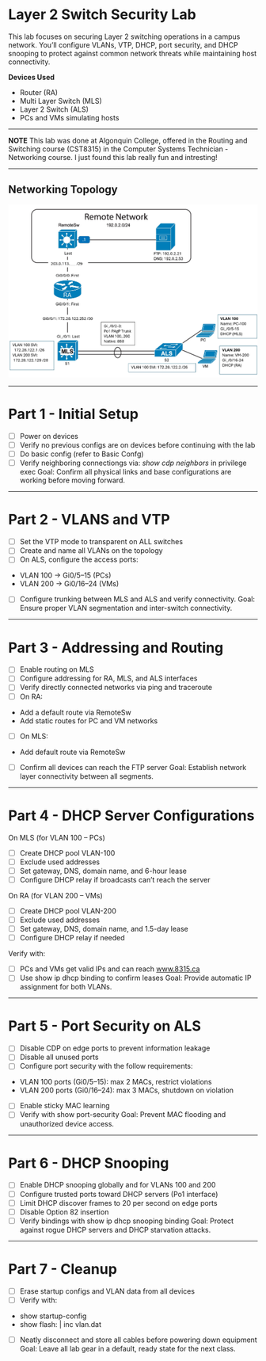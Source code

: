 # Layer 2 Switch Security Lab 
This lab focuses on securing Layer 2 switching operations in a campus network. You’ll configure VLANs, VTP, DHCP, port security, and DHCP snooping to protect against common network threats while maintaining host connectivity.

**Devices Used**
- Router (RA)
- Multi Layer Switch (MLS)
- Layer 2 Switch (ALS)
- PCs and VMs simulating hosts

--- 
**NOTE**
This lab was done at Algonquin College, offered in the Routing and Switching course (CST8315) in the Computer Systems Technician - Networking course. I just found this lab really fun and intresting!

---
## Networking Topology

![Topology](Topology.jpg)


---

# Part 1 - Initial Setup
- [ ] Power on devices
- [ ] Verify no previous configs are on devices before continuing with the lab
- [ ] Do basic config (refer to Basic Confg)
- [ ] Verify neighboring connectiongs via: *show cdp neighbors* in privilege exec
Goal: Confirm all physical links and base configurations are working before moving forward.

--- 

# Part 2 - VLANS and VTP
- [ ] Set the VTP mode to transparent on ALL switches
- [ ] Create and name all VLANs on the topology
- [ ] On ALS, configure the access ports:
- VLAN 100 → Gi0/5–15 (PCs)
- VLAN 200 → Gi0/16–24 (VMs)
- [ ] Configure trunking between MLS and ALS and verify connectivity.
Goal: Ensure proper VLAN segmentation and inter-switch connectivity.

--- 

# Part 3 - Addressing and Routing 
- [ ] Enable routing on MLS
- [ ] Configure addressing for RA, MLS, and ALS interfaces
- [ ] Verify directly connected networks via ping and traceroute
- [ ] On RA:
- Add a default route via RemoteSw
- Add static routes for PC and VM networks
- [ ] On MLS:
- Add default route via RemoteSw
- [ ] Confirm all devices can reach the FTP server
Goal: Establish network layer connectivity between all segments.

--- 

# Part 4 - DHCP Server Configurations

On MLS (for VLAN 100 – PCs)
- [ ] Create DHCP pool VLAN-100
- [ ] Exclude used addresses
- [ ] Set gateway, DNS, domain name, and 6-hour lease
- [ ] Configure DHCP relay if broadcasts can’t reach the server

On RA (for VLAN 200 – VMs)
- [ ] Create DHCP pool VLAN-200
- [ ] Exclude used addresses
- [ ] Set gateway, DNS, domain name, and 1.5-day lease
- [ ] Configure DHCP relay if needed

Verify with:
- [ ] PCs and VMs get valid IPs and can reach www.8315.ca
- [ ] Use show ip dhcp binding to confirm leases
Goal: Provide automatic IP assignment for both VLANs.

--- 

# Part 5 - Port Security on ALS
- [ ] Disable CDP on edge ports to prevent information leakage
- [ ] Disable all unused ports
- [ ] Configure port security with the follow requirements:
- VLAN 100 ports (Gi0/5–15): max 2 MACs, restrict violations
- VLAN 200 ports (Gi0/16–24): max 3 MACs, shutdown on violation
- [ ] Enable sticky MAC learning
- [ ] Verify with show port-security
Goal: Prevent MAC flooding and unauthorized device access.

---
# Part 6 - DHCP Snooping
- [ ] Enable DHCP snooping globally and for VLANs 100 and 200
- [ ] Configure trusted ports toward DHCP servers (Po1 interface)
- [ ] Limit DHCP discover frames to 20 per second on edge ports
- [ ] Disable Option 82 insertion
- [ ] Verify bindings with show ip dhcp snooping binding
Goal: Protect against rogue DHCP servers and DHCP starvation attacks.

--- 
# Part 7 - Cleanup
- [ ] Erase startup configs and VLAN data from all devices
- [ ] Verify with:
- show startup-config
- show flash: | inc vlan.dat
- [ ] Neatly disconnect and store all cables before powering down equipment
Goal: Leave all lab gear in a default, ready state for the next class.

